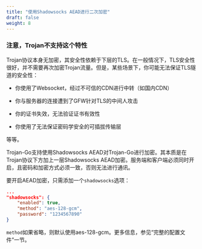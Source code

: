 ```yaml
---
title: "使用Shadowsocks AEAD进行二次加密"
draft: false
weight: 8
---
```


### 注意，Trojan不支持这个特性

Trojan协议本身无加密，其安全性依赖于下层的TLS。在一般情况下，TLS安全性很好，并不需要再次加密Trojan流量。但是，某些场景下，你可能无法保证TLS隧道的安全性：

- 你使用了Websocket，经过不可信的CDN进行中转（如国内CDN）

- 你与服务器的连接遭到了GFW针对TLS的中间人攻击

- 你的证书失效，无法验证证书有效性

- 你使用了无法保证密码学安全的可插拔传输层

等等。

Trojan-Go支持使用Shadowsocks AEAD对Trojan-Go进行加密。其本质是在Trojan协议下方加上一层Shadowsocks AEAD加密。服务端和客户端必须同时开启，且密码和加密方式必须一致，否则无法进行通讯。

要开启AEAD加密，只需添加一个```shadowsocks```选项：

```json
...
"shadowsocks": {
    "enabled": true,
    "method": "aes-128-gcm",
    "password": "1234567890"
}
```

```method```如果省略，则默认使用aes-128-gcm。更多信息，参见“完整的配置文件”一节。
